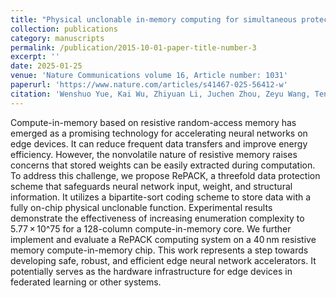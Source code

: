 ```yaml
---
title: "Physical unclonable in-memory computing for simultaneous protecting private data and deep learning models"
collection: publications
category: manuscripts
permalink: /publication/2015-10-01-paper-title-number-3
excerpt: ''
date: 2025-01-25
venue: 'Nature Communications volume 16, Article number: 1031'
paperurl: 'https://www.nature.com/articles/s41467-025-56412-w'
citation: 'Wenshuo Yue, Kai Wu, Zhiyuan Li, Juchen Zhou, Zeyu Wang, Teng Zhang, Yuxiang Yang, Lintao Ye, Yongqin Wu, Weihai Bu, Shaozhi Wang, Xiaodong He, Xiaobing Yan*, Yaoyu Tao, Bonan Yan*, Ru Huang & Yuchao Yang*'
---
```


Compute-in-memory based on resistive random-access memory has emerged as a promising technology for accelerating neural networks on edge devices. It can reduce frequent data transfers and improve energy efficiency. However, the nonvolatile nature of resistive memory raises concerns that stored weights can be easily extracted during computation. To address this challenge, we propose RePACK, a threefold data protection scheme that safeguards neural network input, weight, and structural information. It utilizes a bipartite-sort coding scheme to store data with a fully on-chip physical unclonable function. Experimental results demonstrate the effectiveness of increasing enumeration complexity to 5.77 × 10^75 for a 128-column compute-in-memory core. We further implement and evaluate a RePACK computing system on a 40 nm resistive memory compute-in-memory chip. This work represents a step towards developing safe, robust, and efficient edge neural network accelerators. It potentially serves as the hardware infrastructure for edge devices in federated learning or other systems.
